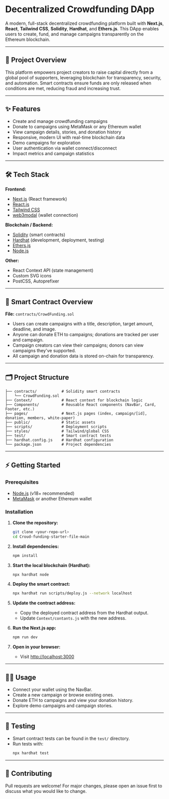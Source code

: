 # Decentralized Crowdfunding DApp

A modern, full-stack decentralized crowdfunding platform built with **Next.js**, **React**, **Tailwind CSS**, **Solidity**, **Hardhat**, and **Ethers.js**. This DApp enables users to create, fund, and manage campaigns transparently on the Ethereum blockchain.

---

## 🚀 Project Overview

This platform empowers project creators to raise capital directly from a global pool of supporters, leveraging blockchain for transparency, security, and automation. Smart contracts ensure funds are only released when conditions are met, reducing fraud and increasing trust.

---

## ✨ Features
- Create and manage crowdfunding campaigns
- Donate to campaigns using MetaMask or any Ethereum wallet
- View campaign details, stories, and donation history
- Responsive, modern UI with real-time blockchain data
- Demo campaigns for exploration
- User authentication via wallet connect/disconnect
- Impact metrics and campaign statistics

---

## 🛠️ Tech Stack

**Frontend:**
- [Next.js](https://nextjs.org/) (React framework)
- [React.js](https://reactjs.org/)
- [Tailwind CSS](https://tailwindcss.com/)
- [web3modal](https://github.com/Web3Modal/web3modal) (wallet connection)

**Blockchain / Backend:**
- [Solidity](https://soliditylang.org/) (smart contracts)
- [Hardhat](https://hardhat.org/) (development, deployment, testing)
- [Ethers.js](https://docs.ethers.io/)
- [Node.js](https://nodejs.org/)

**Other:**
- React Context API (state management)
- Custom SVG icons
- PostCSS, Autoprefixer

---

## 📄 Smart Contract Overview

**File:** `contracts/CrowdFunding.sol`
- Users can create campaigns with a title, description, target amount, deadline, and image.
- Anyone can donate ETH to campaigns; donations are tracked per user and campaign.
- Campaign creators can view their campaigns; donors can view campaigns they've supported.
- All campaign and donation data is stored on-chain for transparency.

---

## 🗂️ Project Structure

```
├── contracts/           # Solidity smart contracts
│   └── CrowdFunding.sol
├── Context/             # React context for blockchain logic
├── Components/          # Reusable React components (NavBar, Card, Footer, etc.)
├── pages/               # Next.js pages (index, campaign/[id], donation, members, white-paper)
├── public/              # Static assets
├── scripts/             # Deployment scripts
├── styles/              # Tailwind/global CSS
├── test/                # Smart contract tests
├── hardhat.config.js    # Hardhat configuration
└── package.json         # Project dependencies
```

---

## ⚡ Getting Started

### Prerequisites
- [Node.js](https://nodejs.org/) (v18+ recommended)
- [MetaMask](https://metamask.io/) or another Ethereum wallet

### Installation

1. **Clone the repository:**
   ```bash
   git clone <your-repo-url>
   cd Croud-funding-starter-file-main
   ```
2. **Install dependencies:**
   ```bash
   npm install
   ```
3. **Start the local blockchain (Hardhat):**
   ```bash
   npx hardhat node
   ```
4. **Deploy the smart contract:**
   ```bash
   npx hardhat run scripts/deploy.js --network localhost
   ```
5. **Update the contract address:**
   - Copy the deployed contract address from the Hardhat output.
   - Update `Context/contants.js` with the new address.

6. **Run the Next.js app:**
   ```bash
   npm run dev
   ```
7. **Open in your browser:**
   - Visit [http://localhost:3000](http://localhost:3000)

---

## 🧑‍💻 Usage
- Connect your wallet using the NavBar.
- Create a new campaign or browse existing ones.
- Donate ETH to campaigns and view your donation history.
- Explore demo campaigns and campaign stories.

---

## 🧪 Testing
- Smart contract tests can be found in the `test/` directory.
- Run tests with:
  ```bash
  npx hardhat test
  ```

---

## 🤝 Contributing
Pull requests are welcome! For major changes, please open an issue first to discuss what you would like to change.
